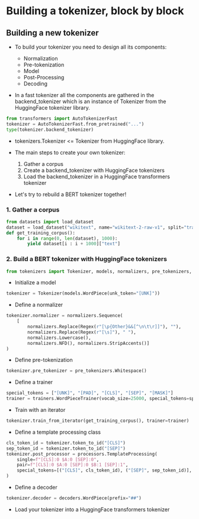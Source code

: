 # Building a tokenizer, block by block

## Building a new tokenizer

- To build your tokenizer you need to design all its components:
    - Normalization
    - Pre-tokenization
    - Model
    - Post-Processing
    - Decoding

- In a fast tokenizer all the components are gathered in the backend_tokenizer which is an instance of Tokenizer from the HuggingFace tokenizer library.

``` py
from transformers import AutoTokenizerFast
tokenizer = AutoTokenizerFast.from_pretrained("...")
type(tokenizer.backend_tokenizer)
```

- tokenizers.Tokenizer <= Tokenizer from HuggingFace library.

- The main steps to create your own tokenizer:
    1. Gather a corpus
    2. Create a backend_tokenizer with HuggingFace tokenizers
    3. Load the backend_tokenizer in a HuggingFace transformers tokenizer

- Let's try to rebuild a BERT tokenizer together!

### 1. Gather a corpus

``` py
from datasets import load_dataset
dataset = load_dataset("wikitext", name="wikitext-2-raw-v1", split="train")
def get_training_corpus():
    for i in range(0, len(dataset), 1000):
        yield dataset[i : i + 1000]["text"]
```

### 2. Build a BERT tokenizer with HuggingFace tokenizers

``` py
from tokenizers import Tokenizer, models, normalizers, pre_tokenizers, trainers, processors, decoders
```

- Initialize a model

``` py
tokenizer = Tokenizer(models.WordPiece(unk_token="[UNK]"))
```

- Define a normalizer

``` py
tokenizer.normalizer = normalizers.Sequence(
    [
        normalizers.Replace(Regex(r"[\p{Other}&&[^\n\t\r]]"), ""),
        normalizers.Replace(Regex(r"[\s]"), " "),
        normalizers.Lowercase(),
        normalizers.NFD(), normalizers.StripAccents()]
)
```

- Define pre-tokenization

``` py
tokenizer.pre_tokenizer = pre_tokenizers.Whitespace()
```

- Define a trainer

``` py
special_tokens = ["[UNK]", "[PAD]", "[CLS]", "[SEP]", "[MASK]"]
trainer = trainers.WordPieceTrainer(vocab_size=25000, special_tokens=special_tokens)
```

- Train with an iterator

``` py
tokenizer.train_from_iterator(get_training_corpus(), trainer=trainer)
```

- Define a template processing class

``` py
cls_token_id = tokenizer.token_to_id("[CLS]")
sep_token_id = tokenizer.token_to_id("[SEP]")
tokenizer.post_processor = processors.TemplateProcessing(
    single=f"[CLS]:0 $A:0 [SEP]:0",
    pair=f"[CLS]:0 $A:0 [SEP]:0 $B:1 [SEP]:1",
    special_tokens=[("[CLS]", cls_token_id), ("[SEP]", sep_token_id)],
)
```

- Define a decoder

``` py
tokenizer.decoder = decoders.WordPiece(prefix="##")
```

- Load your tokenizer into a HuggingFace transformers tokenizer
